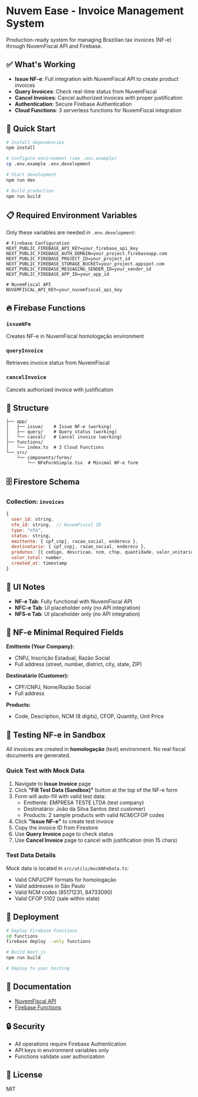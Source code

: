 # Nuvem Ease - Invoice Management System

Production-ready system for managing Brazilian tax invoices (NF-e) through NuvemFiscal API and Firebase.

## ✅ What's Working

- **Issue NF-e**: Full integration with NuvemFiscal API to create product invoices
- **Query Invoices**: Check real-time status from NuvemFiscal
- **Cancel Invoices**: Cancel authorized invoices with proper justification
- **Authentication**: Secure Firebase Authentication
- **Cloud Functions**: 3 serverless functions for NuvemFiscal integration

## 🎯 Quick Start

```bash
# Install dependencies
npm install

# Configure environment (see .env.example)
cp .env.example .env.development

# Start development
npm run dev

# Build production
npm run build
```

## 📋 Required Environment Variables

Only these variables are needed in `.env.development`:

```env
# Firebase Configuration
NEXT_PUBLIC_FIREBASE_API_KEY=your_firebase_api_key
NEXT_PUBLIC_FIREBASE_AUTH_DOMAIN=your_project.firebaseapp.com
NEXT_PUBLIC_FIREBASE_PROJECT_ID=your_project_id
NEXT_PUBLIC_FIREBASE_STORAGE_BUCKET=your_project.appspot.com
NEXT_PUBLIC_FIREBASE_MESSAGING_SENDER_ID=your_sender_id
NEXT_PUBLIC_FIREBASE_APP_ID=your_app_id

# NuvemFiscal API
NUVEMFISCAL_API_KEY=your_nuvemfiscal_api_key
```

## 🔥 Firebase Functions

### `issueNFe`
Creates NF-e in NuvemFiscal homologação environment

### `queryInvoice`
Retrieves invoice status from NuvemFiscal

### `cancelInvoice`
Cancels authorized invoice with justification

## 📁 Structure

```
├── app/
│   ├── issue/    # Issue NF-e (working)
│   ├── query/    # Query status (working)
│   └── cancel/   # Cancel invoice (working)
├── functions/
│   └── index.ts  # 3 Cloud Functions
└── src/
    └── components/forms/
        └── NFeFormSimple.tsx  # Minimal NF-e form
```

## 🗄️ Firestore Schema

### Collection: `invoices`
```javascript
{
  user_id: string,
  nfe_id: string,  // NuvemFiscal ID
  type: "nfe",
  status: string,
  emittente: { cpf_cnpj, razao_social, endereco },
  destinatario: { cpf_cnpj, razao_social, endereco },
  produtos: [{ codigo, descricao, ncm, cfop, quantidade, valor_unitario }],
  valor_total: number,
  created_at: timestamp
}
```

## 🎨 UI Notes

- **NF-e Tab**: Fully functional with NuvemFiscal API
- **NFC-e Tab**: UI placeholder only (no API integration)
- **NFS-e Tab**: UI placeholder only (no API integration)

## 📝 NF-e Minimal Required Fields

**Emittente (Your Company):**
- CNPJ, Inscrição Estadual, Razão Social
- Full address (street, number, district, city, state, ZIP)

**Destinatário (Customer):**
- CPF/CNPJ, Nome/Razão Social
- Full address

**Products:**
- Code, Description, NCM (8 digits), CFOP, Quantity, Unit Price

## 🧪 Testing NF-e in Sandbox

All invoices are created in **homologação** (test) environment. No real fiscal documents are generated.

### Quick Test with Mock Data

1. Navigate to **Issue Invoice** page
2. Click **"Fill Test Data (Sandbox)"** button at the top of the NF-e form
3. Form will auto-fill with valid test data:
   - Emittente: EMPRESA TESTE LTDA (test company)
   - Destinatário: João da Silva Santos (test customer)
   - Products: 2 sample products with valid NCM/CFOP codes
4. Click **"Issue NF-e"** to create test invoice
5. Copy the invoice ID from Firestore
6. Use **Query Invoice** page to check status
7. Use **Cancel Invoice** page to cancel with justification (min 15 chars)

### Test Data Details

Mock data is located in `src/utils/mockNFeData.ts`:
- Valid CNPJ/CPF formats for homologação
- Valid addresses in São Paulo
- Valid NCM codes (85171231, 84733090)
- Valid CFOP 5102 (sale within state)

## 🚀 Deployment

```bash
# Deploy Firebase Functions
cd functions
firebase deploy --only functions

# Build Next.js
npm run build

# Deploy to your hosting
```

## 📖 Documentation

- [NuvemFiscal API](https://dev.nuvemfiscal.com.br)
- [Firebase Functions](https://firebase.google.com/docs/functions)

## 🔒 Security

- All operations require Firebase Authentication
- API keys in environment variables only
- Functions validate user authorization

## 📄 License

MIT
